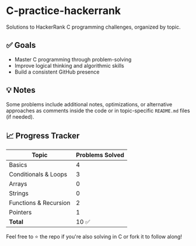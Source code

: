 # C-practice-hackerrank
Solutions to HackerRank C programming challenges, organized by topic.

## ✅ Goals

- Master C programming through problem-solving
- Improve logical thinking and algorithmic skills
- Build a consistent GitHub presence

## 💡 Notes

Some problems include additional notes, optimizations, or alternative approaches as comments inside the code or in topic-specific `README.md` files (if needed).

## 📈 Progress Tracker

| Topic                  | Problems Solved |
|------------------------|-----------------|
| Basics                 | 4               |
| Conditionals & Loops   | 3               |
| Arrays                 | 0               |
| Strings                | 0               |
| Functions & Recursion  | 2               |
| Pointers               | 1               |
| **Total**              | 10 ✅             |

Feel free to ⭐ the repo if you're also solving in C or fork it to follow along!

